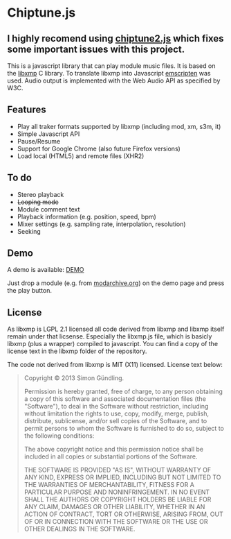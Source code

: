 # Chiptune.js

## I highly recomend using [chiptune2.js](https://github.com/deskjet/chiptune2.js) which fixes some important issues with this project.

This is a javascript library that can play module music files. It is based on the [libxmp](https://github.com/cmatsuoka/libxmp) C library. To translate libxmp into Javascript [emscripten](https://github.com/kripken/emscripten) was used. Audio output is implemented with the Web Audio API as specified by W3C.

## Features

* Play all traker formats supported by libxmp (including mod, xm, s3m, it)
* Simple Javascript API
* Pause/Resume
* Support for Google Chrome (also future Firefox versions)
* Load local (HTML5) and remote files (XHR2)

## To do

* Stereo playback
* ~~Looping mode~~
* Module comment text
* Playback information (e.g. position, speed, bpm)
* Mixer settings (e.g. sampling rate, interpolation, resolution)
* Seeking

## Demo

A demo is available: [DEMO](http://deskjet.github.io/chiptune.js/)

Just drop a module (e.g. from [modarchive.org](http://modarchive.org)) on the demo page and press the play button.

## License

As libxmp is LGPL 2.1 licensed all code derived from libxmp and libxmp itself remain under that licsense. Especially the libxmp.js file, which is basicly libxmp (plus a wrapper) compiled to javascript.
You can find a copy of the license text in the libxmp folder of the repository.

The code not derived from libxmp is MIT (X11) licensed.
License text below:

>Copyright © 2013 Simon Gündling.
>
>Permission is hereby granted, free of charge, to any person obtaining a copy of this software and associated documentation files (the "Software"), to deal in the Software without restriction, including without limitation the rights to use, copy, modify, merge, publish, distribute, sublicense, and/or sell copies of the Software, and to permit persons to whom the Software is furnished to do so, subject to the following conditions:
>
>The above copyright notice and this permission notice shall be included in all copies or substantial portions of the Software.
>
>THE SOFTWARE IS PROVIDED "AS IS", WITHOUT WARRANTY OF ANY KIND, EXPRESS OR IMPLIED, INCLUDING BUT NOT LIMITED TO THE WARRANTIES OF MERCHANTABILITY, FITNESS FOR A PARTICULAR PURPOSE AND NONINFRINGEMENT. IN NO EVENT SHALL THE AUTHORS OR COPYRIGHT HOLDERS BE LIABLE FOR ANY CLAIM, DAMAGES OR OTHER LIABILITY, WHETHER IN AN ACTION OF CONTRACT, TORT OR OTHERWISE, ARISING FROM, OUT OF OR IN CONNECTION WITH THE SOFTWARE OR THE USE OR OTHER DEALINGS IN THE SOFTWARE.
